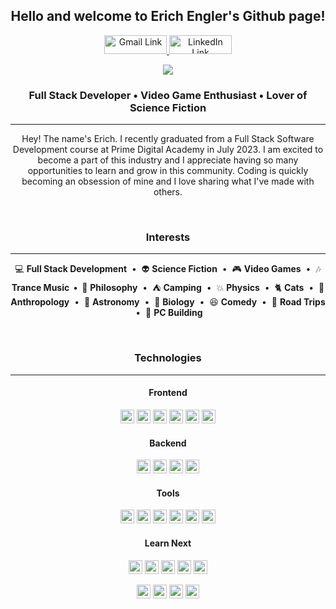 <!--------------------- Intro ---------------------->
<h2 align="center">Hello and welcome to Erich Engler's Github page!</h2>

<!--------------------- Links ---------------------->
<p align="center">
<a href="mailto:erichjohnengler@gmail.com" target="_blank" rel="noopener noreferrer">
    <img alt="Gmail Link" title="Gmail Link" src="https://img.shields.io/badge/Gmail-D14836?style=for-the-badge&logo=gmail&logoColor=white"                   height="30px" width="100px"/>
</a>
<a href="https://www.linkedin.com/in/erichengler/" target="_blank" rel="noopener noreferrer">
    <img alt="LinkedIn Link" title="LinkedIn Link" src="https://img.shields.io/badge/linkedin-%230077B5.svg?style=for-the-                      badge&logo=linkedin&logoColor=white" height="30px" width="100px"/>
</a>
</p>
<!--------------------- Image ---------------------->
<p align="center">
    <a href="https://www.deviantart.com/chernigiv/art/Mass-Effect-fan-art-547443715">
    <img src="https://images-wixmp-ed30a86b8c4ca887773594c2.wixmp.com/f/3c49b196-7b63-404c-9ab6-d93f5be93b0a/d91xm9v-91fd0818-9d6b-48f0-b803-88268ad64de2.jpg?token=eyJ0eXAiOiJKV1QiLCJhbGciOiJIUzI1NiJ9.eyJzdWIiOiJ1cm46YXBwOjdlMGQxODg5ODIyNjQzNzNhNWYwZDQxNWVhMGQyNmUwIiwiaXNzIjoidXJuOmFwcDo3ZTBkMTg4OTgyMjY0MzczYTVmMGQ0MTVlYTBkMjZlMCIsIm9iaiI6W1t7InBhdGgiOiJcL2ZcLzNjNDliMTk2LTdiNjMtNDA0Yy05YWI2LWQ5M2Y1YmU5M2IwYVwvZDkxeG05di05MWZkMDgxOC05ZDZiLTQ4ZjAtYjgwMy04ODI2OGFkNjRkZTIuanBnIn1dXSwiYXVkIjpbInVybjpzZXJ2aWNlOmZpbGUuZG93bmxvYWQiXX0.NNniqWSRhljHyz4s3fJBvTF7zOG80PwjHjeOOM9RQ7I">
    </a>
</p>
<!--------------------- About Me ---------------------->
<h3 align="center">Full Stack Developer • Video Game Enthusiast • Lover of Science Fiction</h3>
<hr />
<p align="center">  
Hey! The name's Erich. I recently graduated from a Full Stack Software Development course at Prime Digital Academy in July 2023. I am excited to become a part of this industry and I appreciate having so many opportunities to learn and grow in this community. Coding is quickly becoming an obsession of mine and I love sharing what I've made with others.
</p>
<br />
<!--------------------- Interests ---------------------->
<h3 align="center">Interests</h3>
<hr />
<p align="center">
💻  <b>Full Stack Development</b> &nbsp;&bull;&nbsp; 👽 <b>Science Fiction</b> &nbsp;&bull;&nbsp; 🎮 <b>Video Games</b> &nbsp;&bull;&nbsp;
🎶 <b>Trance Music &nbsp;&bull;&nbsp; </b>🙈 <b>Philosophy</b> &nbsp;&bull;&nbsp; ⛺ <b>Camping</b> &nbsp;&bull;&nbsp; 💥 <b>Physics</b> &nbsp;&bull;&nbsp; 🐈 <b>Cats</b> &nbsp;&bull;&nbsp; 👫 <b>Anthropology</b> &nbsp;&bull;&nbsp; 🔭 <b>Astronomy</b> &nbsp;&bull;&nbsp; 🐒 <b>Biology</b> &nbsp;&bull;&nbsp; 😆 <b>Comedy</b> &nbsp;&bull;&nbsp; 🚙 <b>Road Trips</b> &nbsp;&bull;&nbsp; 🔧 <b>PC Building</b> 
</p>
<br />
<!--------------------- Technologies ---------------------->
<h3 align="center">Technologies</h3>
<hr />
<!--------------------- Frontend ---------------------->
<h4 align="center">Frontend</h4>
<p align="center">
    <img src="https://img.shields.io/badge/JavaScript-323330?style=plastic&logo=javascript&logoColor=F7DF1E" height="22px"/>
    <img src="https://img.shields.io/badge/TypeScript-8A2BE2?style=plastic&logo=typescript&logoColor=white" height="22px"/>
    <img src="https://img.shields.io/badge/React-20232A?style=plastic&logo=react&logoColor=61DAFB" height="22px"/>
    <img src="https://img.shields.io/badge/Redux-593D88?style=plastic&logo=redux&logoColor=white" height="22px"/>
    <img src="https://img.shields.io/badge/React_Router-CA4225?style=plastic&logo=react-router&logoColor=white" height="22px"/>
    <img src="https://img.shields.io/badge/Material--UI-0081CB?style=plastic&logo=material-ui&logoColor=white" height="22px"/>
</p>
<!--------------------- Backend ---------------------->
<h4 align="center">Backend</h4>
<p align="center">
    <img src="https://img.shields.io/badge/Node.js-339933?style=plastic&logo=nodedotjs&logoColor=white" height="22px"/>
    <img src="https://img.shields.io/badge/Express.js-000000?style=plastic&logo=express&logoColor=white" height="22px"/>
    <img src="https://img.shields.io/badge/PostgreSQL-316192?style=plastic&logo=postgresql&logoColor=white" height="22px"/>
    <img src="https://img.shields.io/badge/npm-CB3837?style=plastic&logo=npm&logoColor=white" height="22px"/>
</p>
<!--------------------- Tools ---------------------->
<h4 align="center">Tools</h4>
<p align="center">
    <img src="https://img.shields.io/badge/GitHub-100000?style=plastic&logo=github&logoColor=white" height="22px"/>
    <img src="https://img.shields.io/badge/Visual_Studio_Code-0078D4?style=plastic&logo=visual%20studio%20code&logoColor=white" height="22px"/>
    <img src="https://img.shields.io/badge/GIT-E44C30?style=plastic&logo=git&logoColor=white" height="22px"/>
    <img src="https://img.shields.io/badge/Heroku-430098?style=plastic&logo=heroku&logoColor=white" height="22px"/>
    <img src="https://img.shields.io/badge/Postman-FF6C37?style=plastic&logo=Postman&logoColor=white" height="22px"/>
    <img src="https://img.shields.io/badge/Slack-4A154B?style=plastic&logo=slack&logoColor=white" height="22px"/>
</p>
<!--------------------- Learn Next ---------------------->
<h4 align="center">Learn Next</h4>
<p align="center">
    <img src="https://img.shields.io/badge/Python-430098?style=plastic&logo=python&logoColor=white" height="22px"/>
    <img src="https://img.shields.io/badge/Java-orange?style=plastic&logo=java&logoColor=white" height="22px"/>
    <img src="https://img.shields.io/badge/Ruby-maroon?style=plastic&logo=ruby&logoColor=white" height="22px"/>
    <img src="https://img.shields.io/badge/PHP-purple?style=plastic&logo=php&logoColor=white" height="22px"/>
    <img src="https://img.shields.io/badge/c%23-%23239120.svg?style=for-the-badge&logo=c-sharp&logoColor=white" height="22px"/>
</p>
<p align="center">
    <img src="https://img.shields.io/badge/.NET-5C2D91?style=for-the-badge&logo=.net&logoColor=white" height="22px"/>
    <img src="https://img.shields.io/badge/Vue-339933?style=plastic&logo=vue.js&logoColor=white" height="22px"/>
    <img src="https://img.shields.io/badge/Angular-red?style=plastic&logo=angular&logoColor=white" height="22px"/>
    <img src="https://img.shields.io/badge/react_native-%2320232a.svg?style=for-the-badge&logo=react&logoColor=%2361DAFB" height="22px"/>   
</p>
<br />



    
    
